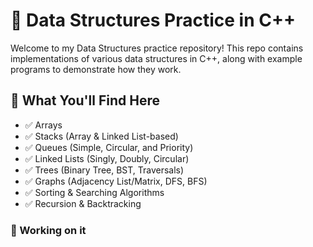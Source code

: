 # 📘 Data Structures Practice in C++

Welcome to my Data Structures practice repository! This repo contains implementations of various data structures in C++, along with example programs to demonstrate how they work.

## 🧠 What You'll Find Here

- ✅ Arrays
- ✅ Stacks (Array & Linked List-based)
- ✅ Queues (Simple, Circular, and Priority)
- ✅ Linked Lists (Singly, Doubly, Circular)
- ✅ Trees (Binary Tree, BST, Traversals)
- ✅ Graphs (Adjacency List/Matrix, DFS, BFS)
- ✅ Sorting & Searching Algorithms
- ✅ Recursion & Backtracking

### 📂 Working on it

